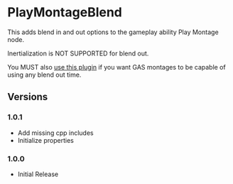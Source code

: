 # PlayMontageBlend
This adds blend in and out options to the gameplay ability Play Montage node.

Inertialization is NOT SUPPORTED for blend out.

You MUST also [use this plugin](https://github.com/Vaei/AbilitySystemFix) if you want GAS montages to be capable of using any blend out time.

## Versions

### 1.0.1
* Add missing cpp includes
* Initialize properties

### 1.0.0
* Initial Release